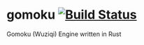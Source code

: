 # gomoku [![Build Status](https://travis-ci.org/akuraj/gomoku.svg?branch=master)](https://travis-ci.org/akuraj/gomoku)
Gomoku (Wuziqi) Engine written in Rust
